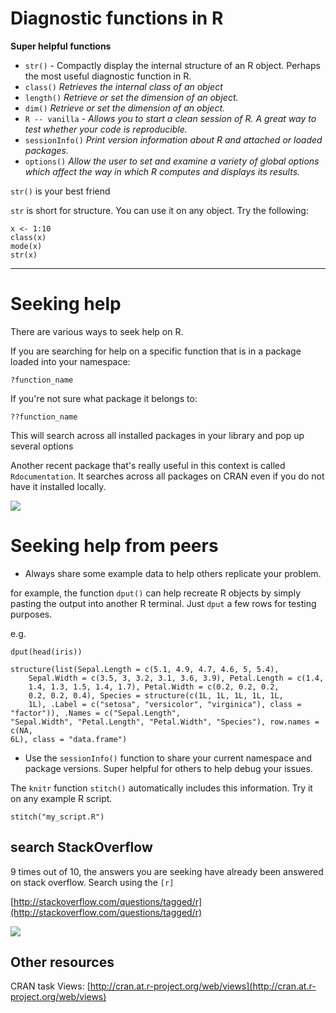 
# Diagnostic functions in R

**Super helpful functions**  
* `str()` - Compactly display the internal structure of an R object. Perhaps the most useful diagnostic function in R.
* `class()` *Retrieves the internal class of an object*
* `length()` *Retrieve or set the dimension of an object.*  
* `dim()` *Retrieve or set the dimension of an object.*
* `R -- vanilla` - *Allows you to start a clean session of R. A great way to test whether your code is reproducible.*
* `sessionInfo()` *Print version information about R and attached or loaded packages.*  
* `options()` *Allow the user to set and examine a variety of global options which affect the way in which R computes and displays its results.*

`str()` is your best friend

`str` is short for structure. You can use it on any object. Try the following:

```{r, eval = TRUE}
x <- 1:10
class(x)
mode(x)
str(x)
```




---

# Seeking help

There are various ways to seek help on R.

If you are searching for help on a specific function that is in a package loaded into your namespace:

```
?function_name
```

If you're not sure what package it belongs to:

```
??function_name
```

This will search across all installed packages in your library and pop up several options

Another recent package that's really useful in this context is called `Rdocumentation`. It searches across all packages on CRAN even if you do not have it installed locally.

![](rdocumentation.png)



# Seeking help from peers

* Always share some example data to help others replicate your problem.

for example, the function `dput()` can help recreate R objects by simply pasting the output into another R terminal. Just `dput` a few rows for testing purposes.

e.g.

```{r, eval = TRUE}
dput(head(iris))

structure(list(Sepal.Length = c(5.1, 4.9, 4.7, 4.6, 5, 5.4), 
    Sepal.Width = c(3.5, 3, 3.2, 3.1, 3.6, 3.9), Petal.Length = c(1.4, 
    1.4, 1.3, 1.5, 1.4, 1.7), Petal.Width = c(0.2, 0.2, 0.2, 
    0.2, 0.2, 0.4), Species = structure(c(1L, 1L, 1L, 1L, 1L, 
    1L), .Label = c("setosa", "versicolor", "virginica"), class = "factor")), .Names = c("Sepal.Length", 
"Sepal.Width", "Petal.Length", "Petal.Width", "Species"), row.names = c(NA, 
6L), class = "data.frame")
```


* Use the `sessionInfo()` function to share your current namespace and package versions. Super helpful for others to help debug your issues.

The `knitr` function `stitch()` automatically includes this information. Try it on any example R script.

```{r, eval = FALSE}
stitch("my_script.R")
```


## search StackOverflow

9 times out of 10, the answers you are seeking have already been answered on stack overflow. Search using the `[r]`

[http://stackoverflow.com/questions/tagged/r](http://stackoverflow.com/questions/tagged/r)

![](stackoverflow.png)


## Other resources

CRAN task Views: [http://cran.at.r-project.org/web/views](http://cran.at.r-project.org/web/views)

